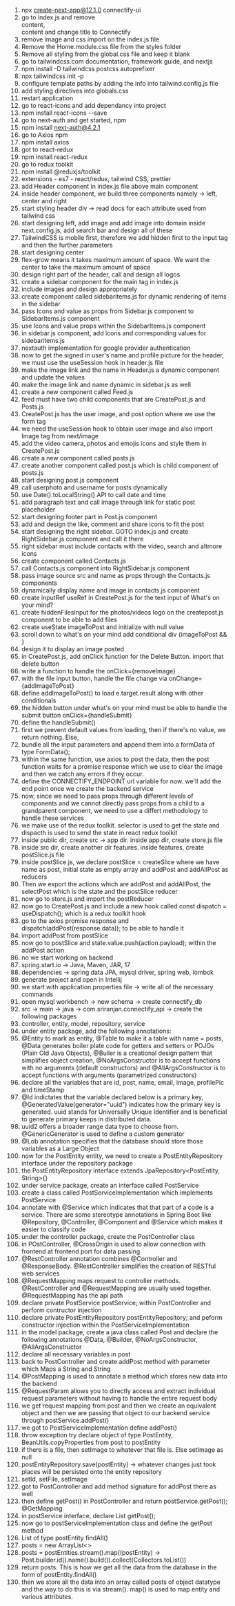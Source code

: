 1. npx create-next-app@12.1.0 connectify-ui
2. go to index.js and remove <main/> content, <footer/> content and change title to Connectify
3. remove image and css import on the index.js file
4. Remove the Home.module.css file from the styles folder
5. Remove all styling from the global.css file and keep it blank
6. go to tailwindcss.com documentation, framework guide, and nextjs
7. npm install -D tailwindcss postcss autoprefixer
8. npx tailwindcss init -p
9. configure template paths by adding the info into tailwind.config.js file
8. add styling directives into globals.css 
9. restart application
10. go to react-icons and add dependancy into project
11. npm install react-icons --save
12. go to next-auth and get started, npm 
13. npm install next-auth@4.2.1
14. go to Axios npm 
15. npm install axios
16. got to react-redux
17. npm install react-redux
18. go to redux toolkit 
19. npm install @reduxjs/toolkit
20. extensions - es7 - react/redux, tailwind CSS, prettier
21. add Header component in index.js file above main component
22. inside header component, we build three components namely -> left, center and right
23. start styling header div -> read docs for each attribute used from tailwind css
24. start designing left, add image and add image into domain inside next.config.js, add search bar and design all of these
25. TailwindCSS is mobile first, therefore we add hidden first to the input tag and then the further parameters 
26. start designing center
27. flex-grow means it takes maximum amount of space. We want the center to take the maximum amount of space
28. design right part of the header, call and design all logos
29. create a sidebar component for the main tag in index.js
30. include images and design appropriately 
31. create component called sidebaritems.js for dynamic rendering of items in the sidebar
32. pass Icons and value as props from Sidebar.js component to SidebarItems.js component
33. use Icons and value props within the SidebarItems.js component
34. in sidebar.js component, add icons and corresponding values for sidebaritems.js 
35. nextauth implementation for google provider authentication
36. now to get the signed in user's name and profile picture for the header, we must use the useSession hook in header.js file
37. make the image link and the name in Header.js a dynamic component and update the values
38. make the image link and name dynamic in sidebar.js as well
39. create a new component called Feed.js 
40. feed must have two child components that are CreatePost.js and Posts.js 
41. CreatePost.js has the user image, and post option where we use the form tag
42. we need the useSession hook to obtain user image and also import Image tag from next/image
43. add the video camera, photos and emojis icons and style them in CreatePost.js 
44. create a new component called posts.js 
45. create another component called post.js which is child component of posts.js 
46. start designing post.js component
47. call userphoto and username for posts dynamically
48. use Date().toLocalString() API to call date and time 
49. add paragraph text and call image through link for static post placeholder
50. start designing footer part in Post.js component
51. add and design the like, comment and share icons to fit the post
52. start designing the right sidebar. GOTO index.js and create RightSidebar.js component and call it there
53. right sidebar must include contacts with the video, search and altmore icons
54. create component called Contacts.js 
55. call Contacts.js component into RightSidebar.js component
56. pass image source src and name as props through the Contacts.js components
57. dynamically display name and image in contacts.js component
58. create inputRef useRef in CreatePost.js for the text input of What's on your mind?
59. create hiddenFilesInput for the photos/videos logo on the createpost.js component to be able to add files
60. create useState imageToPost and initialize with null value
61. scroll down to what's on your mind add conditional div {imageToPost && <div></div>}
62. design it to display an image posted
63. in CreatePost.js, add onClick function for the Delete Button. import that delete button
64. write a function to handle the onClick={removeImage}
65. with the file input button, handle the file change via onChange={addImageToPost}
66. define addImageToPost() to load e.target.result along with other conditionals
67. the hidden button under what's on your mind must be able to handle the submit button onClick={handleSubmit}
68. define the handleSubmit()
69. first we prevent default values from loading, then if there's no value, we return nothing. Else, 
70. bundle all the input parameters and append them into a formData of type FormData();
71. within the same function, use axios to post the data, then the post function waits for a promise response which we use to clear the image and then we catch any errors if they occur. 
72. define the CONNECTIFY_ENDPOINT url variable for now. we'll add the end point once we create the backend service
73. now, since we need to pass props through different levels of components and we cannot directly pass props from a child to a grandparent component, we need to use a differt methodology to handle these services
74. we make use of the redux toolkit. selector is used to get the state and dispacth is used to send the state in react redux toolkit
75. inside public dir, create src -> app dir. inside app dir, create store.js file
76. inside src dir, create another dir features. inside features, create postSlice.js file
77. inside postSlice.js, we declare postSlice = createSlice where we have name as post, initial state as empty array and addPost and addAllPost as reducers
78. Then we export the actions which are addPost and addAllPost, the selectPost which is the state and the postSlice reducer
79. now go to store.js and import the postReducer
80. now go to CreatePost.js and include a new hook called const dispatch = useDispatch(); which is a redux toolkit hook
81. go to the axios promise response and dispatch(addPost(response.data)); to be able to handle it 
82. import addPost from postSlice
83. now go to postSlice and state.value.push(action.payload); within the addPost action
84. no we start working on backend
85. spring.start.io -> Java, Maven, JAR, 17 
86. dependencies -> spring data JPA, mysql driver, spring web, lombok
87. generate project and open in Intellij
88. we start with application.properties file -> write all of the necessary commands
89. open mysql workbench -> new schema -> create connectify_db 
90. src -> main -> java -> com.sriranjan.connectify_api -> create the following packages
91. controller, entity, model, repository, service
92. under entity package, add the following annotations: 
93. @Entity to mark as entity, @Table to make it a table with name = posts, @Data generates boiler plate code for getters and setters or POJOs (Plain Old Java Objects), @Builer is a creational design pattern that simplifies object creation, @NoArgsConstructor is to accept functions with no arguments (default constructors) and @AllArgsConstructor is to accept functions with arguments (parametrized constructors)
94. declare all the variables that are id, post, name, email, image, profilePic and timeStamp
95. @Id indictates that the variable declared below is a primary key, @GeneratedValue(generator="uuid") indicates how the primary key is generated. uuid stands for Universally Unique Identifier and is beneficial to generate primary keeps in distributed data. 
96. uuid2 offers a broader range data type to choose from. @GenericGenerator is used to define a custom generator
97. @Lob annotation specifies that the database should store those variables as a Large Object
98. now for the PostEntity entity, we need to create a PostEntityRepository interface under the repository package
99. the PostEntityRepository interface extends JpaRepository<PostEntity, String>{}
100. under service package, create an interface called PostService
101. create a class called PostServiceImplementation which implements PostService
102. annotate with @Service which indicates that that part of a code is a service. There are some stereotype annotations in Spring Boot like @Repository, @Controller, @Component and @Service which makes it easier to classify code
103. under the controller package, create the PostController class
104. in POstController, @CrossOrigin is used to allow connection with frontend at frontend port for data passing
105. @RestController annotation combines @Controller and @ResponseBody. @RestController simplifies the creation of RESTful web services
106. @RequestMapping maps request to controller methods. @RestController and @RequestMapping are usually used together. @RequestMapping has the api path
107. declare private PostService postService; within PostController and perform contructor injection
108. declare private PostEntityRepository postEntityRepository; and peform constructor injection within the PostServiceImplementation
109. in the model package, create a java class called Post and declare the following annotations @Data, @Builder, @NoArgsConstructor, @AllArgsConstructor
110. declare all necessary variables in post
111. back to PostController and create addPost method with parameter which Maps a String and String 
112. @PostMapping is used to annotate a method which stores new data into the backend
113. @RequestParam allows you to directly access and extract individual request parameters without having to handle the entire request body
114. we get request mapping from post and then we create an equivalent object and then we are passing that object to our backend service through postService.addPost()
115. we got to PostServiceImplementation define addPost()
116. throw exception try declare object of type PostEntity, BeanUtils.copyProperties from post to postEntity
117. if there is a file, then setImage to whatever that file is. Else setImage as null 
118. postEntityRepository.save(postEntity) -> whatever changes just took places will be persisted onto the entity repository
119. setId, setFile, setImage
120. got to PostController and add method signature for addPost there as well
121. then define getPost() in PostController and return postService.getPost(); @GetMapping
122. in postService interface, declare List<Post> getPost();
123. now go to postServiceImplementation class and define the getPost method
124. List of type postEntity findAll()
125. posts = new ArrayList<>
126. posts = postEntities.stream().map((postEntity) -> Post.builder.id().name().build()).collect(Collectors.toList())
127. return posts. This is how we get all the data from the database in the form of postEntity.findAll()
128. then we store all the data into an array called posts of object datatype and the way to do this is via stream(). map() is used to map entity and various attributes. 

